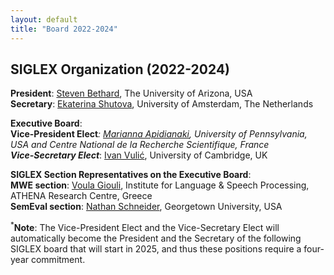 ```yaml
---
layout: default
title: "Board 2022-2024"
---
```


## SIGLEX Organization (2022-2024)

**President**: [Steven Bethard](https://bethard.github.io/), The University of Arizona, USA  
**Secretary**: [Ekaterina Shutova](https://www.shutova.org/), University of Amsterdam, The Netherlands

**Executive Board**:  
**Vice-President Elect**<sup>*</sup>: [Marianna Apidianaki](https://mariannaapi.github.io/), University of Pennsylvania, USA and Centre National de la Recherche Scientifique, France  
**Vice-Secretary Elect**<sup>*</sup>: [Ivan Vulić](https://sites.google.com/site/ivanvulic/), University of Cambridge, UK

**SIGLEX Section Representatives on the Executive Board**:  
**MWE section**: [Voula Giouli](https://www.ilsp.gr/en/members/giouli-voula-2/), Institute for Language & Speech Processing, ATHENA Research Centre, Greece  
**SemEval section**: [Nathan Schneider](https://people.cs.georgetown.edu/nschneid/), Georgetown University, USA

<sup>*</sup>**Note**: The Vice-President Elect and the Vice-Secretary Elect will automatically become the President and the Secretary of the following SIGLEX board that will start in 2025, and thus these positions require a four-year commitment.

